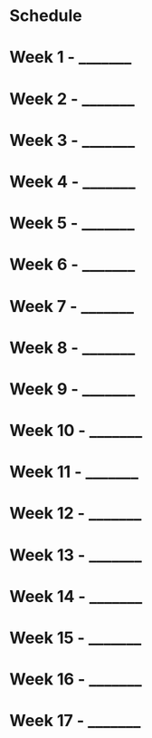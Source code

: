 # Schedule

# Week 1 - _______
# Week 2 - _______
# Week 3 - _______
# Week 4 - _______
# Week 5 - _______
# Week 6 - _______
# Week 7 - _______
# Week 8 - _______
# Week 9 - _______
# Week 10 - _______
# Week 11 - _______
# Week 12 - _______
# Week 13 - _______
# Week 14 - _______
# Week 15 - _______
# Week 16 - _______
# Week 17 - _______
